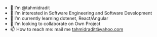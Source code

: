- 👋 I’m @tahmidradit
- 👀 I’m interested in Software Engineering and Software Development 
- 🌱 I’m currently learning dotenet, React/Angular
- 💞️ I’m looking to collaborate on Own Project
- 📫 How to reach me: mail me tahmidradit@yahoo.com

<!---
tahmidradit/tahmidradit is a ✨ special ✨ repository because its `README.md` (this file) appears on your GitHub profile.
You can click the Preview link to take a look at your changes.
--->
